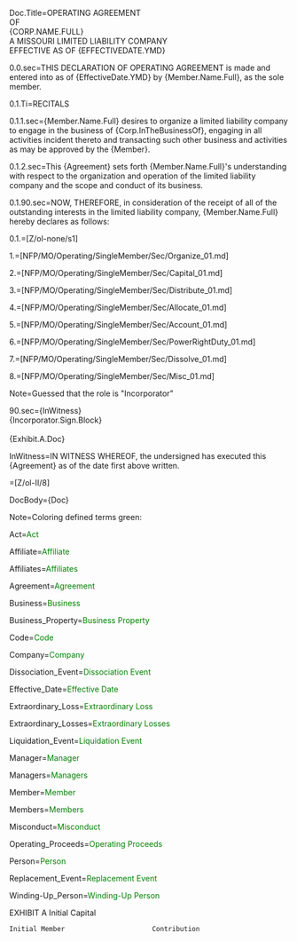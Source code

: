 Doc.Title=OPERATING AGREEMENT <br>OF<br><span style="text-transform:uppercase">{Corp.Name.Full}<br>A MISSOURI LIMITED LIABILITY COMPANY<br>EFFECTIVE AS OF {EffectiveDate.YMD} 
				
0.0.sec=THIS DECLARATION OF OPERATING AGREEMENT is made and entered into as of {EffectiveDate.YMD} by {Member.Name.Full}, as the sole member.

0.1.Ti=RECITALS

0.1.1.sec={Member.Name.Full} desires to organize a limited liability company to engage in the business of {Corp.InTheBusinessOf}, engaging in all activities incident thereto and transacting such other business and activities as may be approved by the {Member}.

0.1.2.sec=This {Agreement} sets forth {Member.Name.Full}'s understanding with respect to the organization and operation of the limited liability company and the scope and conduct of its business.

0.1.90.sec=NOW, THEREFORE, in consideration of the receipt of all of the outstanding interests in the limited liability company, {Member.Name.Full} hereby declares as follows:

0.1.=[Z/ol-none/s1]

1.=[NFP/MO/Operating/SingleMember/Sec/Organize_01.md]

2.=[NFP/MO/Operating/SingleMember/Sec/Capital_01.md]

3.=[NFP/MO/Operating/SingleMember/Sec/Distribute_01.md]

4.=[NFP/MO/Operating/SingleMember/Sec/Allocate_01.md]

5.=[NFP/MO/Operating/SingleMember/Sec/Account_01.md]

6.=[NFP/MO/Operating/SingleMember/Sec/PowerRightDuty_01.md]

7.=[NFP/MO/Operating/SingleMember/Sec/Dissolve_01.md]

8.=[NFP/MO/Operating/SingleMember/Sec/Misc_01.md]

Note=Guessed that the role is "Incorporator"

90.sec={InWitness}<br>{Incorporator.Sign.Block}<br><br>{Exhibit.A.Doc}

InWitness=IN WITNESS WHEREOF, the undersigned has executed this {Agreement} as of the date first above written.

=[Z/ol-II/8]

DocBody={Doc}

Note=Coloring defined terms green:


Act=<font color=green>Act</font>

Affiliate=<font color="green">Affiliate</font>

Affiliates=<font color="green">Affiliates</font>

Agreement=<font color="green">Agreement</font>

Business=<font color=green>Business</font>

Business_Property=<font color="green">Business Property</font>

Code=<font color="green">Code</font>

Company=<font color=green>Company</font>

Dissociation_Event=<font color="green">Dissociation Event</font>

Effective_Date=<font color=green>Effective Date</font>

Extraordinary_Loss=<font color="green">Extraordinary Loss</font>

Extraordinary_Losses=<font color="green">Extraordinary Losses</font>

Liquidation_Event=<font color=green>Liquidation Event</font>

Manager=<font color=green>Manager</font>

Managers=<font color=green>Managers</font>

Member=<font color=green>Member</font>

Members=<font color=green>Members</font>

Misconduct=<font color=green>Misconduct</font>

Operating_Proceeds=<font color="green">Operating Proceeds</font>

Person=<font color="green">Person</font>

Replacement_Event=<font color=green>Replacement Event</font>

Winding-Up_Person=<font color=green>Winding-Up Person</font>


 



EXHIBIT A
Initial Capital


	Initial Member						Contribution